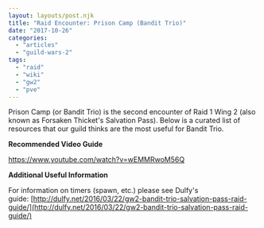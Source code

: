 ```yaml
---
layout: layouts/post.njk
title: "Raid Encounter: Prison Camp (Bandit Trio)"
date: "2017-10-26"
categories: 
  - "articles"
  - "guild-wars-2"
tags: 
  - "raid"
  - "wiki"
  - "gw2"
  - "pve"    
---
```


Prison Camp (or Bandit Trio) is the second encounter of Raid 1 Wing 2 (also known as Forsaken Thicket's Salvation Pass). Below is a curated list of resources that our guild thinks are the most useful for Bandit Trio.

**Recommended Video Guide**

https://www.youtube.com/watch?v=wEMMRwoM56Q

**Additional Useful Information**

For information on timers (spawn, etc.) please see Dulfy's guide: [http://dulfy.net/2016/03/22/gw2-bandit-trio-salvation-pass-raid-guide/](http://dulfy.net/2016/03/22/gw2-bandit-trio-salvation-pass-raid-guide/)
